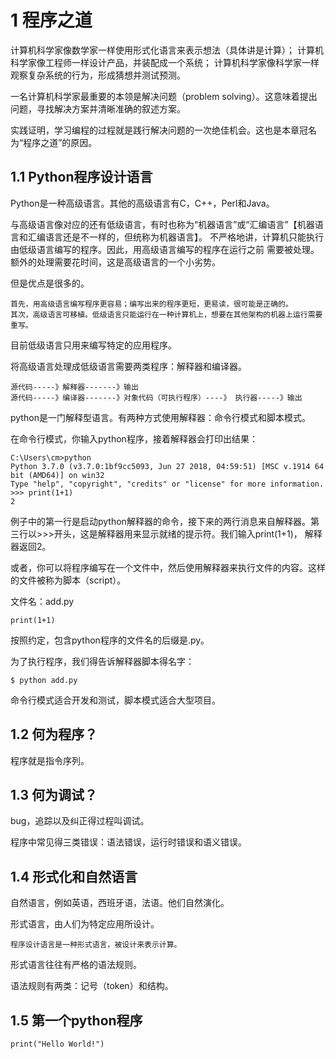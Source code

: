 # 1  程序之道

计算机科学家像数学家一样使用形式化语言来表示想法（具体讲是计算）；
计算机科学家像工程师一样设计产品，并装配成一个系统；
计算机科学家像科学家一样观察复杂系统的行为，形成猜想并测试预测。

一名计算机科学家最重要的本领是解决问题（problem solving）。这意味着提出问题，寻找解决方案并清晰准确的叙述方案。

实践证明，学习编程的过程就是践行解决问题的一次绝佳机会。这也是本章冠名为“程序之道”的原因。

## 1.1 Python程序设计语言

Python是一种高级语言。其他的高级语言有C，C++，Perl和Java。

与高级语言像对应的还有低级语言，有时也称为“机器语言”或“汇编语言”【机器语言和汇编语言还是不一样的，但统称为机器语言】。
不严格地讲，计算机只能执行由低级语言编写的程序。因此，用高级语言编写的程序在运行之前
需要被处理。额外的处理需要花时间，这是高级语言的一个小劣势。

但是优点是很多的。

    首先，用高级语言编写程序更容易；编写出来的程序更短，更易读，很可能是正确的。
    其次，高级语言可移植。低级语言只能运行在一种计算机上，想要在其他架构的机器上运行需要重写。

目前低级语言只用来编写特定的应用程序。

将高级语言处理成低级语言需要两类程序：解释器和编译器。

    源代码-----》解释器-------》输出
    源代码-----》编译器-------》对象代码（可执行程序）----》 执行器-----》输出
    
python是一门解释型语言。有两种方式使用解释器：命令行模式和脚本模式。

在命令行模式，你输入python程序，接着解释器会打印出结果：

    C:\Users\cm>python
    Python 3.7.0 (v3.7.0:1bf9cc5093, Jun 27 2018, 04:59:51) [MSC v.1914 64 bit (AMD64)] on win32
    Type "help", "copyright", "credits" or "license" for more information.
    >>> print(1+1)
    2
例子中的第一行是启动python解释器的命令，接下来的两行消息来自解释器。第三行以>>>开头，这是解释器用来显示就绪的提示符。我们输入print(1+1)，
解释器返回2。

或者，你可以将程序编写在一个文件中，然后使用解释器来执行文件的内容。这样的文件被称为脚本（script）。

文件名：add.py
    
    print(1+1)
按照约定，包含python程序的文件名的后缀是.py。

为了执行程序，我们得告诉解释器脚本得名字：
    
    $ python add.py
    
命令行模式适合开发和测试，脚本模式适合大型项目。

## 1.2 何为程序？

程序就是指令序列。

## 1.3 何为调试？

bug，追踪以及纠正得过程叫调试。

程序中常见得三类错误：语法错误，运行时错误和语义错误。
## 1.4 形式化和自然语言

自然语言，例如英语，西班牙语，法语。他们自然演化。

形式语言，由人们为特定应用所设计。

    程序设计语言是一种形式语言，被设计来表示计算。

形式语言往往有严格的语法规则。

语法规则有两类：记号（token）和结构。

## 1.5 第一个python程序

    print("Hello World!")